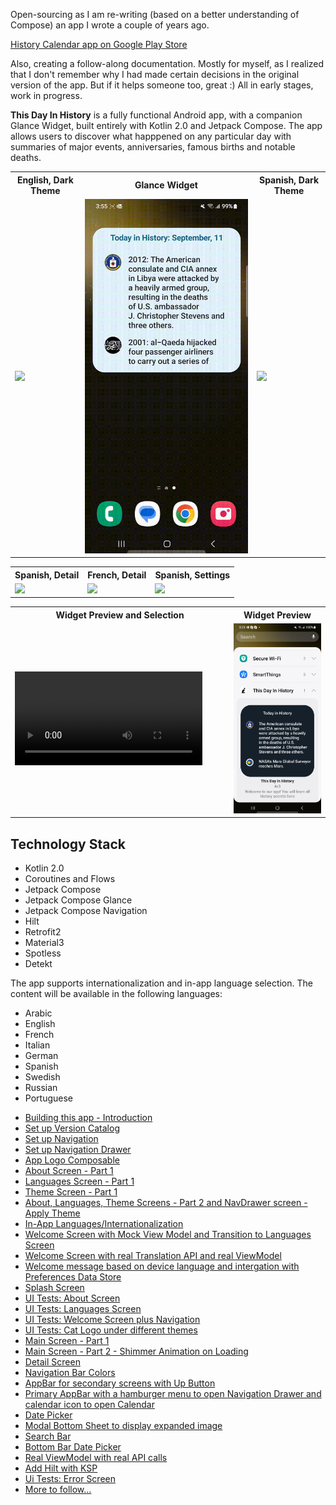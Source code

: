 











Open-sourcing as I am re-writing (based on a better understanding of Compose) an app I wrote a couple of years ago. 
<p><a href="https://play.google.com/store/apps/details?id=com.coroutines.historycat">History Calendar app on Google Play Store</a></p>
<p></p>
Also, creating a follow-along documentation. Mostly for myself, as I realized that I don't remember why I had made certain decisions in the original version of the app. But if it helps someone too, great :)
All in early stages, work in progress.
<p></p>


<b>This Day In History</b> is a fully functional Android app, with a companion Glance Widget, built entirely with Kotlin 2.0 and Jetpack Compose.   The app allows users to discover what happpened on any particular day with summaries of major events, anniversaries, famous births and notable deaths.
<p></p>
<p>
  
</p>

<table style="width:100%">
  <tr>
    <th>English, Dark Theme</th>
    <th>Glance Widget</th> 
    <th>Spanish, Dark Theme</th> 
  </tr>
  <tr>
    <td><img src="https://github.com/dmitrish/Jetpack-Compose-Android-History-Calendar-App/blob/master/ase6.gif"/></td>
    <td><img src="https://github.com/dmitrish/Jetpack-Compose-Android-History-Calendar-App/blob/master/widget1.gif"/></td> 
    <td><img src="https://github.com/dmitrish/Jetpack-Compose-Android-History-Calendar-App/blob/master/spanishDark.gif"/></td>
  </tr>
  
</table>
<p></p>
<table style="width:100%">
  <tr>
    <th>Spanish, Detail</th>
    <th>French, Detail</th> 
    <th>Spanish, Settings</th> 
  </tr>
  <tr>
    <td><img src="https://github.com/dmitrish/This-Day-In-History/blob/master/spanishDante.jpg"/></td>
    <td><img src="https://github.com/dmitrish/This-Day-In-History/blob/master/frenchDetail.jpg"/></td> 
  <td><img src="https://github.com/dmitrish/This-Day-In-History/blob/master/spanishSettings.jpg"/></td> 
  </tr>
  
</table>

<p></p>
<table style="width:100%">
  <tr>
    <th width="480">Widget Preview and Selection</th>
   <th width="480">Widget Preview</th>
  </tr>
  <tr>
    <td width="480"><video src="https://github.com/user-attachments/assets/8f81c87d-6add-4a87-b664-68ca4906cdfb"  /></td>
    <td width="480"><img src="https://github.com/dmitrish/Jetpack-Compose-Android-History-Calendar-App/blob/master/widget_preview.png" /></td>
  </tr>
  
</table>

  
<p></p>
<p>
   <h2>Technology Stack</h2>
<p></p>
<ul class="list-disc">
  <li>Kotlin 2.0</li>
  <li>Coroutines and Flows</li>
  <li>Jetpack Compose</li>
  <li>Jetpack Compose Glance</li>
  <li>Jetpack Compose Navigation</li>
  <li>Hilt</li>
  <li>Retrofit2</li>
  <li>Material3</li>
  <li>Spotless</li>
  <li>Detekt</li>
</ul>
</p>
<p></p>
<p></p>
The app supports internationalization and in-app language selection. The content will be available in the following languages:
<p></p>
 <ul>
            <li>Arabic</li>
            <li>English</li>
            <li>French</li>
            <li>Italian</li>
            <li>German</li>
            <li>Spanish</li>
            <li>Swedish</li>
            <li>Russian</li>
            <li>Portuguese</li>
   
</ul>
<p></p>

<ul>
<li><a href="http://coroutines.com/thisdayinhistory/introduction">Building this app - Introduction</a></li>
<li><a href="http://coroutines.com/thisdayinhistory/toml">Set up Version Catalog</a></li>
  <li><a href="http://coroutines.com/thisdayinhistory/setupNavigation">Set up Navigation</a></li>
  <li><a href="http://coroutines.com/thisdayinhistory/setupNavigationdrawer">Set up Navigation Drawer</a></li>
  <li><a href="http://coroutines.com/thisdayinhistory/logo">App Logo Composable</a></li>
  <li><a href="http://coroutines.com/thisdayinhistory/aboutScreen">About Screen - Part 1</a></li>
  <li><a href="http://coroutines.com/thisdayinhistory/languagesscreen">Languages Screen - Part 1</a></li>
  <li><a href="http://coroutines.com/thisdayinhistory/themescreen">Theme Screen - Part 1</a></li>
  <li><a href="http://coroutines.com/thisdayinhistory/applytheme">About, Languages, Theme Screens - Part 2 and NavDrawer screen - Apply Theme</a></li>
  <li><a href="http://coroutines.com/thisdayinhistory/inapplanguages">In-App Languages/Internationalization</a></li>
  <li><a href="http://coroutines.com/thisdayinhistory/welcomescreenmock">Welcome Screen with Mock View Model and Transition to Languages Screen</a></li>
  <li><a href="http://coroutines.com/thisdayinhistory/welcomescreen">Welcome Screen with real Translation API and real ViewModel</a></li>
  <li><a href="http://coroutines.com/thisdayinhistory/savingonboarding">Welcome message based on device language and intergation with Preferences Data Store</a></li>
  <li><a href="http://coroutines.com/thisdayinhistory/splash">Splash Screen</a></li>
  <li><a href="http://coroutines.com/thisdayinhistory/uitestaboutscreen">UI Tests: About Screen</a></li>
  <li><a href="http://coroutines.com/Thisdayinhistory/uiTestLanguagesScreen">UI Tests: Languages Screen</a></li>
  <li><a href="http://coroutines.com/thisdayinhistory/uitestwelcomescreen">UI Tests: Welcome Screen plus Navigation</a></li>
  <li><a href="http://coroutines.com/thisdayinhistory/uitestcatlogo">UI Tests: Cat Logo under different themes</a></li>
  <li><a href="http://coroutines.com/thisdayinhistory/historyscreenpart1">Main Screen - Part 1</a></li>
  <li><a href="http://coroutines.com/thisdayinhistory/historyscreenpart2">Main Screen - Part 2 - Shimmer Animation on Loading</a></li>
  <li><a href="http://coroutines.com/thisdayinhistory/detailscreen">Detail Screen</a></li>
  <li><a href="http://coroutines.com/thisdayinhistory/navigationbarcolors">Navigation Bar Colors</a></li>
  <li><a href="http://coroutines.com/thisdayinhistory/upbutton">AppBar for secondary screens with Up Button</a></li>
  <li><a href="http://coroutines.com/thisdayinhistory/appbar">Primary AppBar with a hamburger menu to open Navigation Drawer and calendar icon to open Calendar</a></li>
  <li><a href="http://coroutines.com/thisdayinhistory/datepicker">Date Picker</a></li>
  <li><a href="http://coroutines.com/thisdayinhistory/bottomsheet">Modal Bottom Sheet to display expanded image</li>
  <li><a href="http://coroutines.com/thisdayinhistory/searchbar">Search Bar</a></li>
  <li><a href="http://coroutines.com/thisdayinhistory/bottombarcalendar">Bottom Bar Date Picker</a></li>
  <li><a href="http://coroutines.com/thisdayinhistory/historyviewmodel">Real ViewModel with real API calls</li>
  <li><a href="http://coroutines.com/thisdayinhistory/hilt">Add Hilt with KSP</a></li>
  <li><a href="http://coroutines.com/thisdayinhistory/uitesterrorscreen">Ui Tests: Error Screen</li>
  
<li>More to follow...</li>



</ul>
